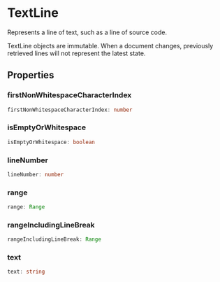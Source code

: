 # TextLine

Represents a line of text, such as a line of source code.

TextLine objects are immutable. When a document changes, previously retrieved lines will not represent the latest state.

## Properties

### firstNonWhitespaceCharacterIndex

```typescript
firstNonWhitespaceCharacterIndex: number
```

### isEmptyOrWhitespace

```typescript
isEmptyOrWhitespace: boolean
```

### lineNumber

```typescript
lineNumber: number
```

### range

```typescript
range: Range
```

### rangeIncludingLineBreak

```typescript
rangeIncludingLineBreak: Range
```

### text

```typescript
text: string
```

